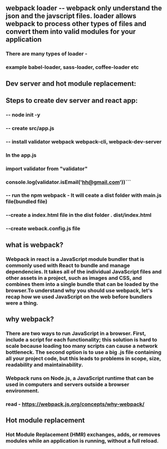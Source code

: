 ## webpack loader -- webpack only understand the json and the javscript files. loader allows webpack to process other types of files and convert them into valid modules for your application

### There are many types of loader - 
### example babel-loader, sass-loader, coffee-loader etc

## Dev server and hot module replacement:
## Steps to create dev server and react app:
### -- node init -y
### -- create src/app.js
### -- install validator webpack webpack-cli, webpack-dev-server
### In the app.js
### import validator from "validator"
### console.log(validator.isEmail('hh@gmail.com'))```
### -- run the npm webpack - It will ceate a dist folder with main.js file(bundled file)
### --create a index.html file in the dist folder . dist/index.html
### --create weback.config.js file

## what is webpack?
### Webpack in react is a JavaScript module bundler that is commonly used with React to bundle and manage dependencies. It takes all of the individual JavaScript files and other assets in a project, such as images and CSS, and combines them into a single bundle that can be loaded by the browser.To understand why you should use webpack, let's recap how we used JavaScript on the web before bundlers were a thing.

## why webpack?
### There are two ways to run JavaScript in a browser. First, include a script for each functionality; this solution is hard to scale because loading too many scripts can cause a network bottleneck. The second option is to use a big .js file containing all your project code, but this leads to problems in scope, size, readability and maintainability.

### Webpack runs on Node.js, a JavaScript runtime that can be used in computers and servers outside a browser environment.

### read - **https://webpack.js.org/concepts/why-webpack/**

## Hot module replacement
### Hot Module Replacement (HMR) exchanges, adds, or removes modules while an application is running, without a full reload.

